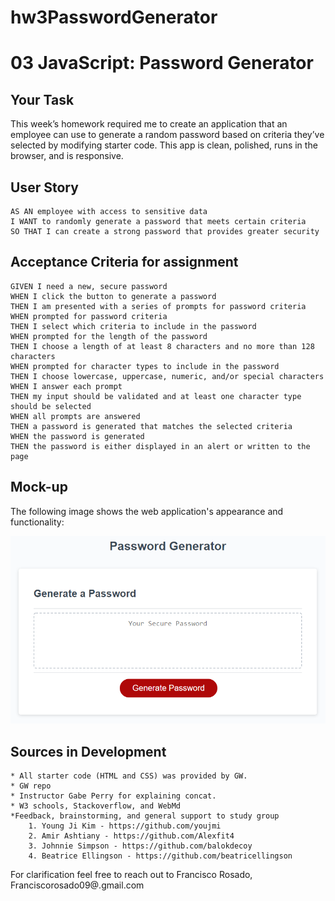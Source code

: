 # hw3PasswordGenerator
# 03 JavaScript: Password Generator

## Your Task

This week’s homework required me to create an application that an employee can use to generate a random password based on criteria they’ve selected by modifying starter code. This app is clean, polished, runs in the browser, and is responsive.


## User Story

```
AS AN employee with access to sensitive data
I WANT to randomly generate a password that meets certain criteria
SO THAT I can create a strong password that provides greater security
```

## Acceptance Criteria for assignment

```
GIVEN I need a new, secure password
WHEN I click the button to generate a password
THEN I am presented with a series of prompts for password criteria
WHEN prompted for password criteria
THEN I select which criteria to include in the password
WHEN prompted for the length of the password
THEN I choose a length of at least 8 characters and no more than 128 characters
WHEN prompted for character types to include in the password
THEN I choose lowercase, uppercase, numeric, and/or special characters
WHEN I answer each prompt
THEN my input should be validated and at least one character type should be selected
WHEN all prompts are answered
THEN a password is generated that matches the selected criteria
WHEN the password is generated
THEN the password is either displayed in an alert or written to the page
```

## Mock-up

The following image shows the web application's appearance and functionality:

![password generator demo](./Assets/03-javascript-homework-demo.png)


## Sources in Development

    * All starter code (HTML and CSS) was provided by GW. 
    * GW repo
    * Instructor Gabe Perry for explaining concat.
    * W3 schools, Stackoverflow, and WebMd 
    *Feedback, brainstorming, and general support to study group
        1. Young Ji Kim - https://github.com/youjmi
        2. Amir Ashtiany - https://github.com/Alexfit4
        3. Johnnie Simpson - https://github.com/balokdecoy
        4. Beatrice Ellingson - https://github.com/beatricellingson

 For clarification feel free to reach out to Francisco Rosado, Franciscorosado09@.gmail.com


